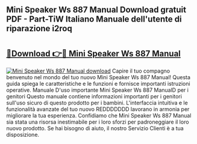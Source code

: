 ## Mini Speaker Ws 887 Manual Download gratuit PDF - Part-TiW Italiano Manuale dell'utente di riparazione i2roq

# <h2><a href="http://df9gmrd.blite.top/?on=Mini+Speaker+Ws+887+Manual">🔗Download 👉🔴 Mini Speaker Ws 887 Manual</a></h2>

[![Mini Speaker Ws 887 Manual download](https://i.imgur.com/lujVjoI.png)](http://df9gmrd.blite.top/?on=Mini+Speaker+Ws+887+Manual)
Capire il tuo compagno benvenuto nel mondo del tuo nuovo Mini Speaker Ws 887 Manual! Questa guida spiega le caratteristiche e le funzioni e fornisce importanti istruzioni operative. Manuale D'uso importante Mini Speaker Ws 887 ManualD per i genitori Questo manuale contiene informazioni importanti per i genitori sull'uso sicuro di questo prodotto per i bambini. L'interfaccia intuitiva e le funzionalità avanzate del tuo nuovo REDDDDDDD lavorano in armonia per migliorare la tua esperienza. Confidiamo che Mini Speaker Ws 887 Manual sia stata una risorsa inestimabile per i loro sforzi per padroneggiare il loro nuovo prodotto. Se hai bisogno di aiuto, il nostro Servizio Clienti è a tua disposizione.
